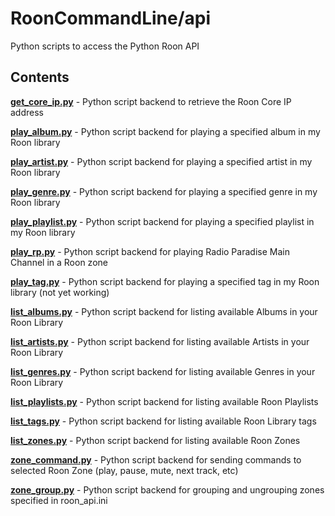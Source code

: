 # RoonCommandLine/api

Python scripts to access the Python Roon API

## Contents

[**get_core_ip.py**](get_core_ip.py) - Python script backend to retrieve the Roon Core IP address

[**play_album.py**](play_album.py) - Python script backend for playing a specified album in my Roon library

[**play_artist.py**](play_artist.py) - Python script backend for playing a specified artist in my Roon library

[**play_genre.py**](play_genre.py) - Python script backend for playing a specified genre in my Roon library

[**play_playlist.py**](play_playlist.py) - Python script backend for playing a specified playlist in my Roon library

[**play_rp.py**](play_rp.py) - Python script backend for playing Radio Paradise Main Channel in a Roon zone

[**play_tag.py**](play_tag.py) - Python script backend for playing a specified tag in my Roon library (not yet working)

[**list_albums.py**](list_albums.py) - Python script backend for listing available Albums in your Roon Library

[**list_artists.py**](list_artists.py) - Python script backend for listing available Artists in your Roon Library

[**list_genres.py**](list_genres.py) - Python script backend for listing available Genres in your Roon Library

[**list_playlists.py**](list_playlists.py) - Python script backend for listing available Roon Playlists

[**list_tags.py**](list_tags.py) - Python script backend for listing available Roon Library tags

[**list_zones.py**](list_zones.py) - Python script backend for listing available Roon Zones

[**zone_command.py**](zone_command.py) - Python script backend for sending commands to selected Roon Zone (play, pause, mute, next track, etc)

[**zone_group.py**](zone_group.py) - Python script backend for grouping and ungrouping zones specified in roon_api.ini
